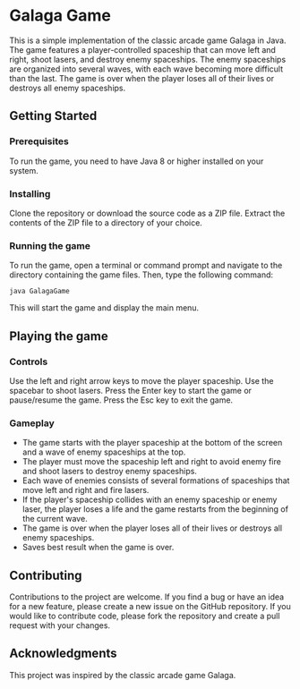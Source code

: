 # Galaga Game
This is a simple implementation of the classic arcade game Galaga in Java. The game features a player-controlled spaceship that can move left and right, shoot lasers, and destroy enemy spaceships. The enemy spaceships are organized into several waves, with each wave becoming more difficult than the last. The game is over when the player loses all of their lives or destroys all enemy spaceships.

## Getting Started
### Prerequisites
To run the game, you need to have Java 8 or higher installed on your system.

### Installing
Clone the repository or download the source code as a ZIP file.
Extract the contents of the ZIP file to a directory of your choice.
### Running the game
To run the game, open a terminal or command prompt and navigate to the directory containing the game files. Then, type the following command:
  
 	java GalagaGame
  
This will start the game and display the main menu.

## Playing the game
### Controls
Use the left and right arrow keys to move the player spaceship.
Use the spacebar to shoot lasers.
Press the Enter key to start the game or pause/resume the game.
Press the Esc key to exit the game.

### Gameplay
* The game starts with the player spaceship at the bottom of the screen and a wave of enemy spaceships at the top.
* The player must move the spaceship left and right to avoid enemy fire and shoot lasers to destroy enemy spaceships.
* Each wave of enemies consists of several formations of spaceships that move left and right and fire lasers.
* If the player's spaceship collides with an enemy spaceship or enemy laser, the player loses a life and the game restarts from the beginning of the current wave.
* The game is over when the player loses all of their lives or destroys all enemy spaceships.
* Saves best result when the game is over.

## Contributing
Contributions to the project are welcome. If you find a bug or have an idea for a new feature, please create a new issue on the GitHub repository. If you would like to contribute code, please fork the repository and create a pull request with your changes.

## Acknowledgments
This project was inspired by the classic arcade game Galaga.
